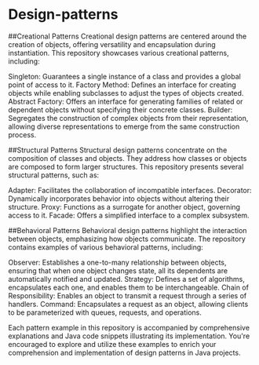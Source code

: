 # Design-patterns

##Creational Patterns
Creational design patterns are centered around the creation of objects, offering versatility and encapsulation during instantiation. This repository showcases various creational patterns, including:

Singleton: Guarantees a single instance of a class and provides a global point of access to it.
Factory Method: Defines an interface for creating objects while enabling subclasses to adjust the types of objects created.
Abstract Factory: Offers an interface for generating families of related or dependent objects without specifying their concrete classes.
Builder: Segregates the construction of complex objects from their representation, allowing diverse representations to emerge from the same construction process.

##Structural Patterns
Structural design patterns concentrate on the composition of classes and objects. They address how classes or objects are composed to form larger structures. This repository presents several structural patterns, such as:

Adapter: Facilitates the collaboration of incompatible interfaces.
Decorator: Dynamically incorporates behavior into objects without altering their structure.
Proxy: Functions as a surrogate for another object, governing access to it.
Facade: Offers a simplified interface to a complex subsystem.

##Behavioral Patterns
Behavioral design patterns highlight the interaction between objects, emphasizing how objects communicate. The repository contains examples of various behavioral patterns, including:

Observer: Establishes a one-to-many relationship between objects, ensuring that when one object changes state, all its dependents are automatically notified and updated.
Strategy: Defines a set of algorithms, encapsulates each one, and enables them to be interchangeable.
Chain of Responsibility: Enables an object to transmit a request through a series of handlers.
Command: Encapsulates a request as an object, allowing clients to be parameterized with queues, requests, and operations.

Each pattern example in this repository is accompanied by comprehensive explanations and Java code snippets illustrating its implementation. You're encouraged to explore and utilize these examples to enrich your comprehension and implementation of design patterns in Java projects.
